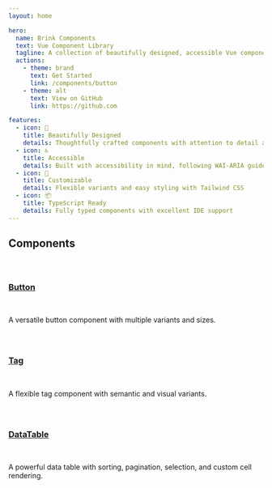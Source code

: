 ```yaml
---
layout: home

hero:
  name: Brink Components
  text: Vue Component Library
  tagline: A collection of beautifully designed, accessible Vue components built with Tailwind CSS and Reka UI
  actions:
    - theme: brand
      text: Get Started
      link: /components/button
    - theme: alt
      text: View on GitHub
      link: https://github.com

features:
  - icon: 🎨
    title: Beautifully Designed
    details: Thoughtfully crafted components with attention to detail and aesthetics
  - icon: ♿
    title: Accessible
    details: Built with accessibility in mind, following WAI-ARIA guidelines
  - icon: 🎯
    title: Customizable
    details: Flexible variants and easy styling with Tailwind CSS
  - icon: 📦
    title: TypeScript Ready
    details: Fully typed components with excellent IDE support
---
```


## Components

<div class="component-grid">

### [Button](/components/button)
A versatile button component with multiple variants and sizes.

### [Tag](/components/tag)
A flexible tag component with semantic and visual variants.

### [DataTable](/components/datatable)
A powerful data table with sorting, pagination, selection, and custom cell rendering.

</div>

<style scoped>
.component-grid {
  display: grid;
  gap: 1rem;
  margin-top: 2rem;
}

.component-grid h3 {
  margin-top: 1rem;
  border-top: 1px solid var(--vp-c-divider);
  padding-top: 1rem;
}
</style>
